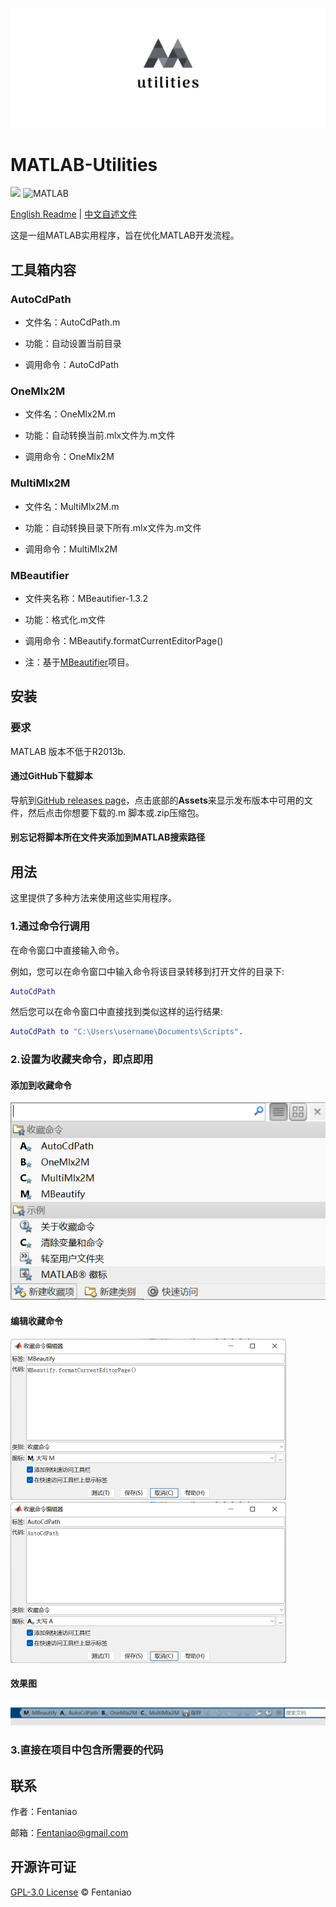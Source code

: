 ![logo](README.assets/logo.png)

# MATLAB-Utilities

<p>
	<img src="https://img.shields.io/github/v/release/fentaniao/MATLAB-Utilities?&color=blue&logo=hack-the-box"/>
	<img alt="MATLAB" src="https://img.shields.io/badge/-MATLAB-00ADD8?style=flat&logo=matrix&logoColor=white"/>
</p>

[English Readme](https://github.com/Fentaniao/MATLAB-Utilities/blob/main/README.md) | [中文自述文件](https://github.com/Fentaniao/MATLAB-Utilities/blob/main/README_zh.md)

这是一组MATLAB实用程序，旨在优化MATLAB开发流程。

## 工具箱内容

### AutoCdPath

- 文件名：AutoCdPath.m

- 功能：自动设置当前目录

- 调用命令：AutoCdPath


### OneMlx2M

- 文件名：OneMlx2M.m

- 功能：自动转换当前.mlx文件为.m文件

- 调用命令：OneMlx2M

### MultiMlx2M

- 文件名：MultiMlx2M.m

- 功能：自动转换目录下所有.mlx文件为.m文件

- 调用命令：MultiMlx2M

### MBeautifier

- 文件夹名称：MBeautifier-1.3.2

- 功能：格式化.m文件

- 调用命令：MBeautify.formatCurrentEditorPage()

- 注：基于[MBeautifier](https://github.com/davidvarga/MBeautifier)项目。

## 安装

### 要求

MATLAB 版本不低于R2013b.

#### 通过GitHub下载脚本

导航到[GitHub releases page](https://github.com/Fentaniao/MATLAB-Utilities/releases)，点击底部的**Assets**来显示发布版本中可用的文件，然后点击你想要下载的.m 脚本或.zip压缩包。

#### 别忘记将脚本所在文件夹添加到MATLAB搜索路径

## 用法

这里提供了多种方法来使用这些实用程序。

### 1.通过命令行调用

在命令窗口中直接输入命令。

例如，您可以在命令窗口中输入命令将该目录转移到打开文件的目录下:

```matlab
AutoCdPath
```

然后您可以在命令窗口中直接找到类似这样的运行结果:

```matlab
AutoCdPath to "C:\Users\username\Documents\Scripts".
```

### 2.设置为收藏夹命令，即点即用

#### 添加到收藏命令

<img src="README.assets/image-20210921110048305.png" alt="image-20210921110048305" style="zoom：50%;" />

#### 编辑收藏命令

<img src="README.assets/image-20210921110103753.png" alt="image-20210921110103753" style="zoom:50%;" />

<img src="README.assets/image-20210921110115227.png" alt="image-20210921110115227" style="zoom:50%;" />

#### 效果图

<img src="README.assets/image-20210921110140550.png" alt="image-20210921110140550"  /> 

### 3.直接在项目中包含所需要的代码

## 联系

作者：Fentaniao

邮箱：[Fentaniao@gmail.com](mailto:Fentaniao@gmail.com)

## 开源许可证

[GPL-3.0 License](https://github.com/Fentaniao/MATLAB-Utilities/blob/main/LICENSE) © Fentaniao
